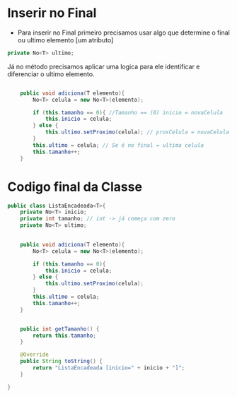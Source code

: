 #  Inserir no Final


* Para inserir no Final primeiro precisamos usar algo que determine o final ou ultimo elemento [um atributo]

````java
private No<T> ultimo;
````
Já no método precisamos aplicar uma logica para ele identificar e diferenciar o ultimo elemento.
````java

    public void adiciona(T elemento){
        No<T> celula = new No<T>(elemento);

        if (this.tamanho == 0){ //Tamanho == (0) inicio = novaCelula
            this.inicio = celula;
        } else {
            this.ultimo.setProximo(celula); // proxCelula = novaCelula
        }
        this.ultimo = celula; // Se é no final = ultima celula
        this.tamanho++; 
    }

````

# Codigo final da Classe


````java
public class ListaEncadeada<T>{
    private No<T> inicio;
    private int tamanho; // int -> já começa com zero
    private No<T> ultimo;
   

    public void adiciona(T elemento){
        No<T> celula = new No<T>(elemento);

        if (this.tamanho == 0){
            this.inicio = celula;
        } else {
            this.ultimo.setProximo(celula);
        }
        this.ultimo = celula;
        this.tamanho++;
    }


    public int getTamanho() {
        return this.tamanho;
    }

    @Override
    public String toString() {
        return "ListaEncadeada [inicio=" + inicio + "]";
    }

}
````